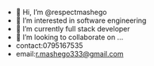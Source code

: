 - 👋 Hi, I’m @respectmashego
- 👀 I’m interested in software engineering
- 🌱 I’m currently full stack developer
- 💞️ I’m looking to collaborate on ...
- contact:0795167535
- email:r.mashego333@gmail.com

<!---
respectmashego/respectmashego is a ✨ special ✨ repository because its `README.md` (this file) appears on your GitHub profile.
You can click the Preview link to take a look at your changes.
--->
